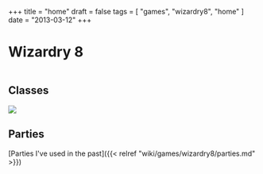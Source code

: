 +++
title = "home"
draft = false
tags = [
    "games",
    "wizardry8",
    "home"
]
date = "2013-03-12"
+++
# Wizardry 8 

<HTML>
<div style######"text-align: center;"><img title"Main title screen" src######"../../../games/Wizardry8/screens/1_titel.jpg" alt"Main title screen" />
</HTML>

## Classes 

<img style='' src='/img/indexmenu>.|js navbar nocookie'>

## Parties 

[Parties I've used in the past]({{< relref "wiki/games/wizardry8/parties.md" >}})


